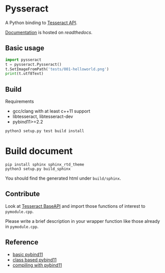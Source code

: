 Pysseract
=========

A Python binding to [Tesseract API](https://github.com/tesseract-ocr/tesseract).

[Documentation](https://pysseract.readthedocs.io/en/latest/pysseract.html) is hosted on *readthedocs*.

## Basic usage

```python
import pysseract
t = pysseract.Pysseract()
t.SetImageFromPath('tests/001-helloworld.png')
print(t.utf8Text)
```

## Build

Requirements

- gcc/clang with at least c++11 support
- libtesseract, libtesseract-dev
- pybind11>=2.2

```bash
python3 setup.py test build install
```

# Build document

```
pip install sphinx sphinx_rtd_theme
python3 setup.py build_sphinx
```

You should find the generated html under `build/sphinx`.

## Contribute

Look at [Tesseract BaseAPI](https://github.com/tesseract-ocr/tesseract/blob/master/src/api/baseapi.cpp)
and import those functions of interest to `pymodule.cpp`.

Please write a brief description in your wrapper function like those already in `pymodule.cpp`.

## Reference

- [basic pybind11](https://pybind11.readthedocs.io/en/master/basics.html)
- [class based pybind11](https://pybind11.readthedocs.io/en/master/classes.html)
- [compiling with pybind11](https://pybind11.readthedocs.io/en/master/compiling.html)